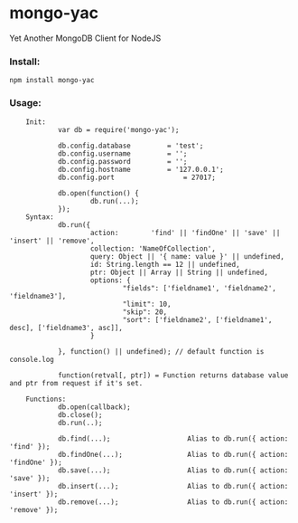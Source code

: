 mongo-yac
========

Yet Another MongoDB Client for NodeJS

### Install:

    npm install mongo-yac
    
    
### Usage:
        Init:
                var db = require('mongo-yac');

                db.config.database         = 'test';
                db.config.username         = '';
                db.config.password         = '';
                db.config.hostname         = '127.0.0.1';
                db.config.port                 = 27017;

                db.open(function() {
                        db.run(...);
                });
        Syntax:
                db.run({
                        action:        'find' || 'findOne' || 'save' || 'insert' || 'remove',
                        collection: 'NameOfCollection',
                        query: Object || '{ name: value }' || undefined,
                        id: String.length == 12 || undefined,
                        ptr: Object || Array || String || undefined,
                        options: {
                                "fields": ['fieldname1', 'fieldname2', 'fieldname3'],
                                "limit": 10,
                                "skip": 20,
                                "sort": ['fieldname2', ['fieldname1', desc], ['fieldname3', asc]],
                        }

                }, function() || undefined); // default function is console.log

                function(retval[, ptr]) = Function returns database value and ptr from request if it's set.
                
        Functions:
                db.open(callback);
                db.close();
                db.run(..);

                db.find(...);                   Alias to db.run({ action: 'find' });
                db.findOne(...);                Alias to db.run({ action: 'findOne' });
                db.save(...);                   Alias to db.run({ action: 'save' });
                db.insert(...);                 Alias to db.run({ action: 'insert' });
                db.remove(...);                 Alias to db.run({ action: 'remove' });
